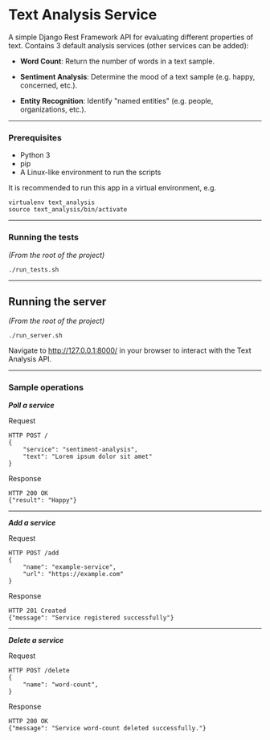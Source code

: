 # Text Analysis Service

A simple Django Rest Framework API for evaluating different properties of text.  Contains 3 default analysis services (other services can be added):

- **Word Count**: Return the number of words in a text sample.

- **Sentiment Analysis**: Determine the mood of a text sample (e.g. happy, concerned, etc.).

- **Entity Recognition**: Identify "named entities" (e.g. people, organizations, etc.).

-------------------------

### Prerequisites

- Python 3
- pip
- A Linux-like environment to run the scripts

It is recommended to run this app in a virtual environment, e.g.
```
virtualenv text_analysis
source text_analysis/bin/activate
```

-------------------------

### Running the tests

*(From the root of the project)*

```
./run_tests.sh
```

-------------------------

## Running the server

*(From the root of the project)*

```
./run_server.sh
```

Navigate to http://127.0.0.1:8000/ in your browser to interact with the Text Analysis API.

--------------------------
### Sample operations


***Poll a service***

Request
```
HTTP POST /
{
    "service": "sentiment-analysis",
    "text": "Lorem ipsum dolor sit amet"
}
```
Response
```
HTTP 200 OK
{"result": "Happy"}
```

--------------

***Add a service***

Request
```
HTTP POST /add
{
    "name": "example-service",
    "url": "https://example.com"
}
```
Response
```
HTTP 201 Created
{"message": "Service registered successfully"}
```

---------------------

***Delete a service***

Request
```
HTTP POST /delete
{
    "name": "word-count",
}
```
Response
```
HTTP 200 OK
{"message": "Service word-count deleted successfully."}
```


